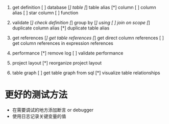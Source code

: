 1. get definition
    [ ] database
    [*] table
    [*] table alias
    [*] column
    [ ] column alias
    [ ] star column
    [ ] function
    
1. validate
    [*] check definition
    [*] group by
    [*] using
    [ ] join on scope
    [*] duplicate column alias
    [*] duplicate table alias

1. get references
    [*] get table references
    [*] get direct column references
    [ ] get column references in expression references

1. performance
    [*] remove log
    [ ] validate performance

1. project layout
    [*] reorganize project layout

1. table graph
    [ ] get table graph from sql
    [*] visualize table relationships

# 更好的测试方法

* 在需要调试的地方添加断言 or debugger
* 使用日志记录关键变量的值
